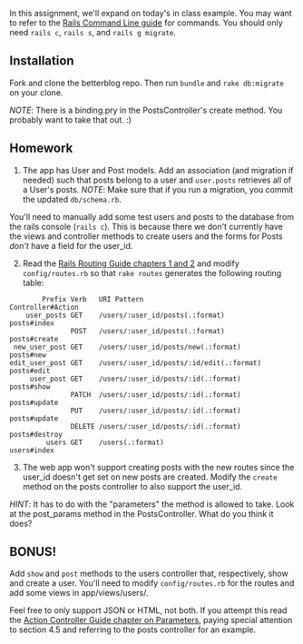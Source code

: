 In this assignment, we'll expand on today's in class example.
You may want to refer to the [Rails Command Line guide][rails-cli] for commands.
You should only need `rails c`, `rails s`, and `rails g migrate`.

## Installation

Fork and clone the betterblog repo. Then run `bundle` and `rake db:migrate` on your clone.

*NOTE*: There is a binding.pry in the PostsController's create method. You probably want to take that out. :)

## Homework

1. The app has User and Post models. Add an association (and migration if needed)
such that posts belong to a user and `user.posts` retrieves all of a User's posts.
*NOTE*: Make sure that if you run a migration, you commit the updated `db/schema.rb`.

You'll need to manually add some test users and posts to the database from the rails console (`rails c`).
This is because there we don't currently have the views and controller methods to create users
and the forms for Posts *don't* have a field for the user_id.

2. Read the [Rails Routing Guide chapters 1 and 2][routing] and modify `config/routes.rb`
so that `rake routes` generates the following routing table:

```
        Prefix Verb   URI Pattern                              Controller#Action
    user_posts GET    /users/:user_id/posts(.:format)          posts#index
               POST   /users/:user_id/posts(.:format)          posts#create
 new_user_post GET    /users/:user_id/posts/new(.:format)      posts#new
edit_user_post GET    /users/:user_id/posts/:id/edit(.:format) posts#edit
     user_post GET    /users/:user_id/posts/:id(.:format)      posts#show
               PATCH  /users/:user_id/posts/:id(.:format)      posts#update
               PUT    /users/:user_id/posts/:id(.:format)      posts#update
               DELETE /users/:user_id/posts/:id(.:format)      posts#destroy
         users GET    /users(.:format)                         users#index
```

3. The web app won't support creating posts with the new routes since
the user_id doesn't get set on new posts are created. Modify the `create` method
on the posts controller to also support the user_id.

*HINT*: It has to do with the "parameters" the method is allowed to take. Look at the
post_params method in the PostsController. What do you think it does?

## BONUS!

Add `show` and `post` methods to the users controller that, respectively,
show and create a user. You'll need to modify `config/routes.rb` for the routes
and add some views in app/views/users/.

Feel free to only support JSON or HTML, not both. If you attempt this read the
[Action Controller Guide chapter on Parameters][params], paying special attention
to section 4.5 and referring to the posts controller for an example.

[rails-cli]: http://guides.rubyonrails.org/command_line.html
[params]: http://guides.rubyonrails.org/action_controller_overview.html#parameters
[routing]: http://guides.rubyonrails.org/routing.html
